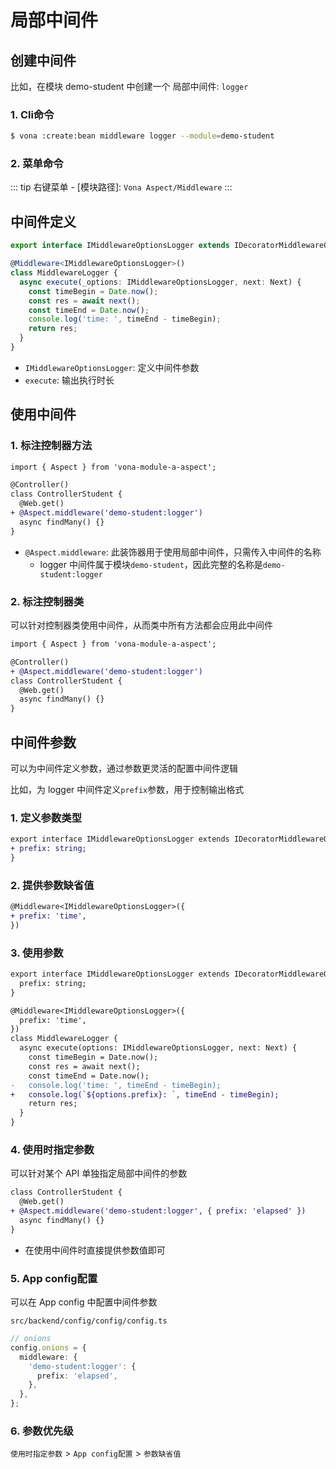 # 局部中间件

## 创建中间件

比如，在模块 demo-student 中创建一个 局部中间件: `logger`

### 1. Cli命令

``` bash
$ vona :create:bean middleware logger --module=demo-student
```

### 2. 菜单命令

::: tip
右键菜单 - [模块路径]: `Vona Aspect/Middleware`
:::

## 中间件定义

``` typescript
export interface IMiddlewareOptionsLogger extends IDecoratorMiddlewareOptions {}

@Middleware<IMiddlewareOptionsLogger>()
class MiddlewareLogger {
  async execute(_options: IMiddlewareOptionsLogger, next: Next) {
    const timeBegin = Date.now();
    const res = await next();
    const timeEnd = Date.now();
    console.log('time: ', timeEnd - timeBegin);
    return res;
  }
}
```

- `IMiddlewareOptionsLogger`: 定义中间件参数
- `execute`: 输出执行时长

## 使用中间件

### 1. 标注控制器方法

``` diff
import { Aspect } from 'vona-module-a-aspect';

@Controller()
class ControllerStudent {
  @Web.get()
+ @Aspect.middleware('demo-student:logger')
  async findMany() {}
}
```

- `@Aspect.middleware`: 此装饰器用于使用局部中间件，只需传入中间件的名称
  - logger 中间件属于模块`demo-student`，因此完整的名称是`demo-student:logger`

### 2. 标注控制器类

可以针对控制器类使用中间件，从而类中所有方法都会应用此中间件

``` diff
import { Aspect } from 'vona-module-a-aspect';

@Controller()
+ @Aspect.middleware('demo-student:logger')
class ControllerStudent {
  @Web.get()
  async findMany() {}
}
```

## 中间件参数

可以为中间件定义参数，通过参数更灵活的配置中间件逻辑

比如，为 logger 中间件定义`prefix`参数，用于控制输出格式

### 1. 定义参数类型

``` diff
export interface IMiddlewareOptionsLogger extends IDecoratorMiddlewareOptions {
+ prefix: string;
}
```

### 2. 提供参数缺省值

``` diff
@Middleware<IMiddlewareOptionsLogger>({
+ prefix: 'time',
})
```

### 3. 使用参数

``` diff
export interface IMiddlewareOptionsLogger extends IDecoratorMiddlewareOptions {
  prefix: string;
}

@Middleware<IMiddlewareOptionsLogger>({
  prefix: 'time',
})
class MiddlewareLogger {
  async execute(options: IMiddlewareOptionsLogger, next: Next) {
    const timeBegin = Date.now();
    const res = await next();
    const timeEnd = Date.now();
-   console.log('time: ', timeEnd - timeBegin);
+   console.log(`${options.prefix}: `, timeEnd - timeBegin);
    return res;
  }
}
```

### 4. 使用时指定参数

可以针对某个 API 单独指定局部中间件的参数

``` diff
class ControllerStudent {
  @Web.get()
+ @Aspect.middleware('demo-student:logger', { prefix: 'elapsed' })
  async findMany() {}
}
```

- 在使用中间件时直接提供参数值即可

### 5. App config配置

可以在 App config 中配置中间件参数

`src/backend/config/config/config.ts`

``` typescript
// onions
config.onions = {
  middleware: {
    'demo-student:logger': {
      prefix: 'elapsed',
    },
  },
};
```

### 6. 参数优先级

`使用时指定参数` > `App config配置` > `参数缺省值`
